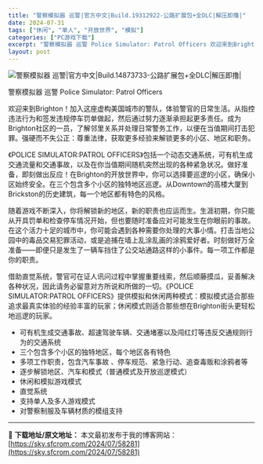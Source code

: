 ```yaml
---
title: "警察模拟器 巡警|官方中文|Build.19312922-公路扩展包+全DLC|解压即撸|"
date: 2024-07-31
tags: ["休闲", "单人", "开放世界", "模拟"]
categories: ["PC游戏下载"]
excerpt: "警察模拟器 巡警 Police Simulator: Patrol Officers 欢迎来到Brighton！加入这座虚构美国城市的警队，体验警官的日常生活。从指控违法行为和签发违规停车罚单做起，然后通过努力逐渐承担起更多责任。成为Brighton社区的一员，了解邻里关系并处理日常警务工作，以便在&hellip;"
layout: post
---
```


<img class="aligncenter" src="https://sky.sfcrom.com/wp-content/uploads/2024/07/20240731_66a9d6b5e7362.webp" alt="警察模拟器 巡警|官方中文|Build.14873733-公路扩展包+全DLC|解压即撸|" />

警察模拟器 巡警 Police Simulator: Patrol Officers

欢迎来到Brighton！加入这座虚构美国城市的警队，体验警官的日常生活。从指控违法行为和签发违规停车罚单做起，然后通过努力逐渐承担起更多责任。成为Brighton社区的一员，了解邻里关系并处理日常警务工作，以便在当值期间打击犯罪。强硬而不失公正：尊重法律，获取更多经验来解锁更多的小区、地区和职务。

《POLICE SIMULATOR:PATROL OFFICERS》包括一个动态交通系统，可有机生成交通流量和交通事故，以及在你当值期间随机突然出现的各种紧急状况。做好准备，即刻做出反应！在Brighton的开放世界中，你可以选择要巡逻的小区，确保小区始终安全。在三个包含多个小区的独特地区巡逻。从Downtown的高楼大厦到Brickston的历史建筑，每一个地区都有特色的风格。

随着游戏不断深入，你将解锁新的地区，新的职责也应运而生。生涯初期，你只能从开具罚单和检查停车情况开始，但也要随时准备应对可能发生在你眼前的事故。在这个活力十足的城市中，你可能会遇到各种需要你处理的大事小情。打击当地公园中的毒品交易犯罪活动，或是追捕在墙上乱涂乱画的涂鸦爱好者。时刻做好万全准备——即便只是发生了一辆车挡住了公交站通路这样的小事件。每一项工作都是你的职责。

借助直觉系统，警官可在证人讯问过程中掌握重要线索，然后顺藤摸瓜，妥善解决各种状况，因此请务必留意对方所说和所做的一切。《POLICE SIMULATOR:PATROL OFFICERS》提供模拟和休闲两种模式：模拟模式适合那些追求最真实体验的经验丰富的玩家；休闲模式则适合那些想在Brighton街头更轻松地巡逻的玩家。
<ul>
 	<li>可有机生成交通事故、超速驾驶车辆、交通堵塞以及闯红灯等违反交通规则行为的交通系统</li>
 	<li>三个包含多个小区的独特地区，每个地区各有特色</li>
 	<li>多项工作职责，包含汽车事故 、停车规范、紧急行动、追查毒贩和涂鸦者等</li>
 	<li>逐步解锁地区、汽车和模式（普通模式及开放巡逻模式）</li>
 	<li>休闲和模拟游戏模式</li>
 	<li>直觉系统</li>
 	<li>支持单人及多人游戏模式</li>
 	<li>对警察制服及车辆材质的模组支持</li>
</ul>

---
📖 **下载地址/原文地址：** 本文最初发布于我的博客网站：[https://sky.sfcrom.com/2024/07/58281](https://sky.sfcrom.com/2024/07/58281)

